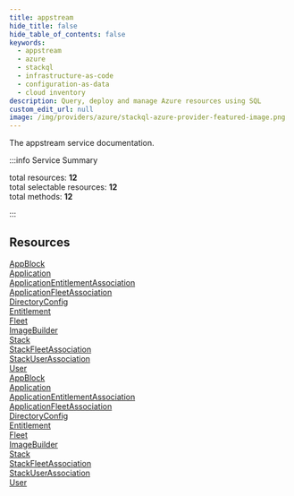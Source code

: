 ```yaml
---
title: appstream
hide_title: false
hide_table_of_contents: false
keywords:
  - appstream
  - azure
  - stackql
  - infrastructure-as-code
  - configuration-as-data
  - cloud inventory
description: Query, deploy and manage Azure resources using SQL
custom_edit_url: null
image: /img/providers/azure/stackql-azure-provider-featured-image.png
---
```


The appstream service documentation.

:::info Service Summary

<div class="row">
<div class="providerDocColumn">
<span>total resources:&nbsp;<b>12</b></span><br />
<span>total selectable resources:&nbsp;<b>12</b></span><br />
<span>total methods:&nbsp;<b>12</b></span><br />
</div>
</div>

:::

## Resources
<div class="row">
<div class="providerDocColumn">
<a href="/providers/azure/appstream/AppBlock/">AppBlock</a><br />
<a href="/providers/azure/appstream/Application/">Application</a><br />
<a href="/providers/azure/appstream/ApplicationEntitlementAssociation/">ApplicationEntitlementAssociation</a><br />
<a href="/providers/azure/appstream/ApplicationFleetAssociation/">ApplicationFleetAssociation</a><br />
<a href="/providers/azure/appstream/DirectoryConfig/">DirectoryConfig</a><br />
<a href="/providers/azure/appstream/Entitlement/">Entitlement</a><br />
<a href="/providers/azure/appstream/Fleet/">Fleet</a><br />
<a href="/providers/azure/appstream/ImageBuilder/">ImageBuilder</a><br />
<a href="/providers/azure/appstream/Stack/">Stack</a><br />
<a href="/providers/azure/appstream/StackFleetAssociation/">StackFleetAssociation</a><br />
<a href="/providers/azure/appstream/StackUserAssociation/">StackUserAssociation</a><br />
<a href="/providers/azure/appstream/User/">User</a>
</div>
<div class="providerDocColumn">
<a href="/providers/azure/appstream/AppBlock/">AppBlock</a><br />
<a href="/providers/azure/appstream/Application/">Application</a><br />
<a href="/providers/azure/appstream/ApplicationEntitlementAssociation/">ApplicationEntitlementAssociation</a><br />
<a href="/providers/azure/appstream/ApplicationFleetAssociation/">ApplicationFleetAssociation</a><br />
<a href="/providers/azure/appstream/DirectoryConfig/">DirectoryConfig</a><br />
<a href="/providers/azure/appstream/Entitlement/">Entitlement</a><br />
<a href="/providers/azure/appstream/Fleet/">Fleet</a><br />
<a href="/providers/azure/appstream/ImageBuilder/">ImageBuilder</a><br />
<a href="/providers/azure/appstream/Stack/">Stack</a><br />
<a href="/providers/azure/appstream/StackFleetAssociation/">StackFleetAssociation</a><br />
<a href="/providers/azure/appstream/StackUserAssociation/">StackUserAssociation</a><br />
<a href="/providers/azure/appstream/User/">User</a>
</div>
</div>